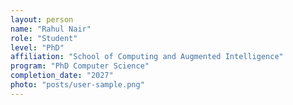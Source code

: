 ```yaml
---
layout: person
name: "Rahul Nair"
role: "Student"
level: "PhD"
affiliation: "School of Computing and Augmented Intelligence"
program: "PhD Computer Science"
completion_date: "2027"
photo: "posts/user-sample.png"
---
```

